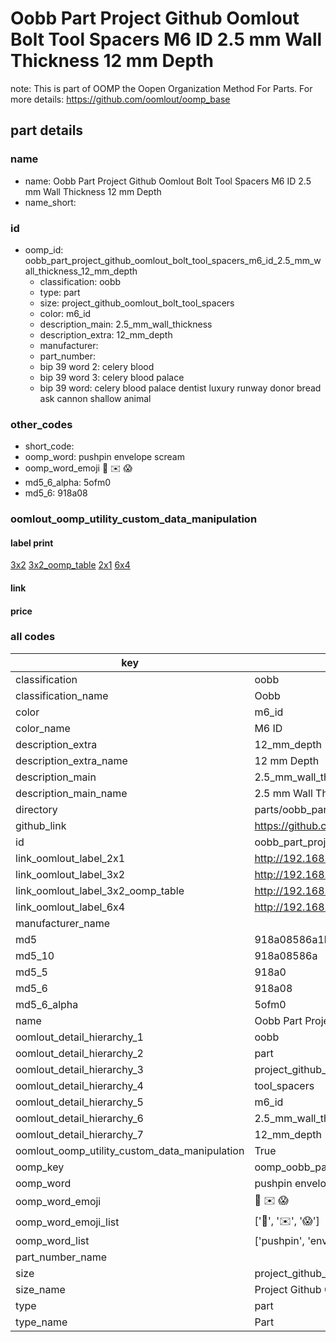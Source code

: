 # Oobb Part Project Github Oomlout Bolt Tool Spacers M6 ID 2.5 mm Wall Thickness 12 mm Depth  

note: This is part of OOMP the Oopen Organization Method For Parts. For more details: https://github.com/oomlout/oomp_base

##  part details
  







### name
* name: Oobb Part Project Github Oomlout Bolt Tool Spacers M6 ID 2.5 mm Wall Thickness 12 mm Depth
* name_short: 
### id
* oomp_id: oobb_part_project_github_oomlout_bolt_tool_spacers_m6_id_2.5_mm_wall_thickness_12_mm_depth
  * classification: oobb
  * type: part
  * size: project_github_oomlout_bolt_tool_spacers
  * color: m6_id
  * description_main: 2.5_mm_wall_thickness
  * description_extra: 12_mm_depth
  * manufacturer: 
  * part_number: 
  * bip 39 word 2: celery blood
  * bip 39 word 3: celery blood palace
  * bip 39 word: celery blood palace dentist luxury runway donor bread ask cannon shallow animal

### other_codes
* short_code: 
* oomp_word: pushpin envelope scream
* oomp_word_emoji :pushpin: :envelope: :scream:
* md5_6_alpha: 5ofm0
* md5_6: 918a08






### oomlout_oomp_utility_custom_data_manipulation
#### label print
[3x2](http://192.168.1.245:1112/?label=oomp%205ofm0)
[3x2_oomp_table](http://192.168.1.108:1112/?label=oomp%205ofm0)
[2x1](http://192.168.1.242:1112/?label=oomp%205ofm0)
[6x4](http://192.168.1.55:1112/?label=oomp%205ofm0)    

#### link

                              

#### price







### all codes 
| key | value |  
| --- | --- |  
| classification | oobb |  
| classification_name | Oobb |  
| color | m6_id |  
| color_name | M6 ID |  
| description_extra | 12_mm_depth |  
| description_extra_name | 12 mm Depth |  
| description_main | 2.5_mm_wall_thickness |  
| description_main_name | 2.5 mm Wall Thickness |  
| directory | parts/oobb_part_project_github_oomlout_bolt_tool_spacers_m6_id_2.5_mm_wall_thickness_12_mm_depth |  
| github_link | https://github.com/oomlout/oomlout_oomp_part_src/tree/main/parts/oobb_part_project_github_oomlout_bolt_tool_spacers_m6_id_2.5_mm_wall_thickness_12_mm_depth |  
| id | oobb_part_project_github_oomlout_bolt_tool_spacers_m6_id_2.5_mm_wall_thickness_12_mm_depth |  
| link_oomlout_label_2x1 | http://192.168.1.242:1112/?label=oomp%205ofm0 |  
| link_oomlout_label_3x2 | http://192.168.1.245:1112/?label=oomp%205ofm0 |  
| link_oomlout_label_3x2_oomp_table | http://192.168.1.108:1112/?label=oomp%205ofm0 |  
| link_oomlout_label_6x4 | http://192.168.1.55:1112/?label=oomp%205ofm0 |  
| manufacturer_name |  |  
| md5 | 918a08586a1b682af5c2a3a93e45f928 |  
| md5_10 | 918a08586a |  
| md5_5 | 918a0 |  
| md5_6 | 918a08 |  
| md5_6_alpha | 5ofm0 |  
| name | Oobb Part Project Github Oomlout Bolt Tool Spacers M6 ID 2.5 mm Wall Thickness 12 mm Depth |  
| oomlout_detail_hierarchy_1 | oobb |  
| oomlout_detail_hierarchy_2 | part |  
| oomlout_detail_hierarchy_3 | project_github_bolt |  
| oomlout_detail_hierarchy_4 | tool_spacers |  
| oomlout_detail_hierarchy_5 | m6_id |  
| oomlout_detail_hierarchy_6 | 2.5_mm_wall_thickness |  
| oomlout_detail_hierarchy_7 | 12_mm_depth |  
| oomlout_oomp_utility_custom_data_manipulation | True |  
| oomp_key | oomp_oobb_part_project_github_oomlout_bolt_tool_spacers_m6_id_2.5_mm_wall_thickness_12_mm_depth |  
| oomp_word | pushpin envelope scream |  
| oomp_word_emoji | :pushpin: :envelope: :scream: |  
| oomp_word_emoji_list | [':pushpin:', ':envelope:', ':scream:'] |  
| oomp_word_list | ['pushpin', 'envelope', 'scream'] |  
| part_number_name |  |  
| size | project_github_oomlout_bolt_tool_spacers |  
| size_name | Project Github Oomlout Bolt Tool Spacers |  
| type | part |  
| type_name | Part |  
